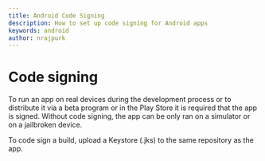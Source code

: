 ```yaml
---
title: Android Code Signing
description: How to set up code signing for Android apps
keywords: android
author: nrajpurk
---
```


# Code signing

To run an app on real devices during the development process or to distribute it via a beta program or in the Play Store it is required that the app is signed. Without code signing, the app can be only ran on a simulator or on a jailbroken device.

To code sign a build, upload a Keystore (.jks) to the same repository as the app.
